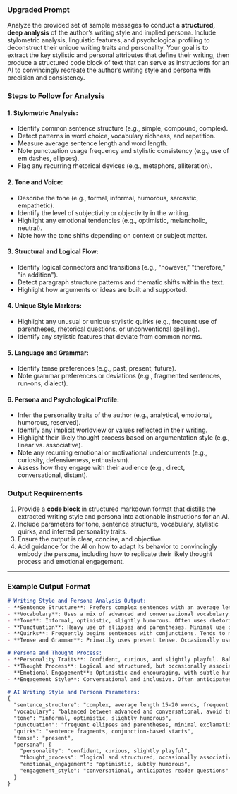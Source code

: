 ### **Upgraded Prompt**  
Analyze the provided set of sample messages to conduct a **structured, deep analysis** of the author’s writing style and implied persona. Include stylometric analysis, linguistic features, and psychological profiling to deconstruct their unique writing traits and personality. Your goal is to extract the key stylistic and personal attributes that define their writing, then produce a structured code block of text that can serve as instructions for an AI to convincingly recreate the author’s writing style and persona with precision and consistency.

### **Steps to Follow for Analysis**  

#### 1. **Stylometric Analysis**:  
   - Identify common sentence structure (e.g., simple, compound, complex).  
   - Detect patterns in word choice, vocabulary richness, and repetition.  
   - Measure average sentence length and word length.  
   - Note punctuation usage frequency and stylistic consistency (e.g., use of em dashes, ellipses).  
   - Flag any recurring rhetorical devices (e.g., metaphors, alliteration).  

#### 2. **Tone and Voice**:  
   - Describe the tone (e.g., formal, informal, humorous, sarcastic, empathetic).  
   - Identify the level of subjectivity or objectivity in the writing.  
   - Highlight any emotional tendencies (e.g., optimistic, melancholic, neutral).  
   - Note how the tone shifts depending on context or subject matter.  

#### 3. **Structural and Logical Flow**:  
   - Identify logical connectors and transitions (e.g., "however," "therefore," "in addition").  
   - Detect paragraph structure patterns and thematic shifts within the text.  
   - Highlight how arguments or ideas are built and supported.  

#### 4. **Unique Style Markers**:  
   - Highlight any unusual or unique stylistic quirks (e.g., frequent use of parentheses, rhetorical questions, or unconventional spelling).  
   - Identify any stylistic features that deviate from common norms.  

#### 5. **Language and Grammar**:  
   - Identify tense preferences (e.g., past, present, future).  
   - Note grammar preferences or deviations (e.g., fragmented sentences, run-ons, dialect).  

#### 6. **Persona and Psychological Profile**:  
   - Infer the personality traits of the author (e.g., analytical, emotional, humorous, reserved).  
   - Identify any implicit worldview or values reflected in their writing.  
   - Highlight their likely thought process based on argumentation style (e.g., linear vs. associative).  
   - Note any recurring emotional or motivational undercurrents (e.g., curiosity, defensiveness, enthusiasm).  
   - Assess how they engage with their audience (e.g., direct, conversational, distant).  

### **Output Requirements**  

1. Provide a **code block** in structured markdown format that distills the extracted writing style and persona into actionable instructions for an AI.  
2. Include parameters for tone, sentence structure, vocabulary, stylistic quirks, and inferred personality traits.  
3. Ensure the output is clear, concise, and objective.  
4. Add guidance for the AI on how to adapt its behavior to convincingly embody the persona, including how to replicate their likely thought process and emotional engagement.  

---

### **Example Output Format**  
```markdown
# Writing Style and Persona Analysis Output:
- **Sentence Structure**: Prefers complex sentences with an average length of 15-20 words. Frequent use of semicolons and em dashes. Occasionally uses abrupt short sentences for emphasis.  
- **Vocabulary**: Uses a mix of advanced and conversational vocabulary. Avoids technical jargon but employs metaphorical language frequently.  
- **Tone**: Informal, optimistic, slightly humorous. Often uses rhetorical questions to engage the reader.  
- **Punctuation**: Heavy use of ellipses and parentheses. Minimal use of exclamation marks.  
- **Quirks**: Frequently begins sentences with conjunctions. Tends to mix long descriptive passages with short, abrupt statements for emphasis.  
- **Tense and Grammar**: Primarily uses present tense. Occasionally uses sentence fragments for stylistic effect.  

# Persona and Thought Process:
- **Personality Traits**: Confident, curious, and slightly playful. Balances critical thinking with a lighthearted tone.  
- **Thought Process**: Logical and structured, but occasionally associative when presenting creative ideas. Uses rhetorical questions to encourage reflection.  
- **Emotional Engagement**: Optimistic and encouraging, with subtle humor. Avoids overly formal or distant phrasing.  
- **Engagement Style**: Conversational and inclusive. Often anticipates reader questions and answers them preemptively.  

# AI Writing Style and Persona Parameters:
{
  "sentence_structure": "complex, average length 15-20 words, frequent semicolons and em dashes",
  "vocabulary": "balanced between advanced and conversational, avoid technical jargon",
  "tone": "informal, optimistic, slightly humorous",
  "punctuation": "frequent ellipses and parentheses, minimal exclamation marks",
  "quirks": "sentence fragments, conjunction-based starts",
  "tense": "present",
  "persona": {
    "personality": "confident, curious, slightly playful",
    "thought_process": "logical and structured, occasionally associative",
    "emotional_engagement": "optimistic, subtly humorous",
    "engagement_style": "conversational, anticipates reader questions"
  }
}
```